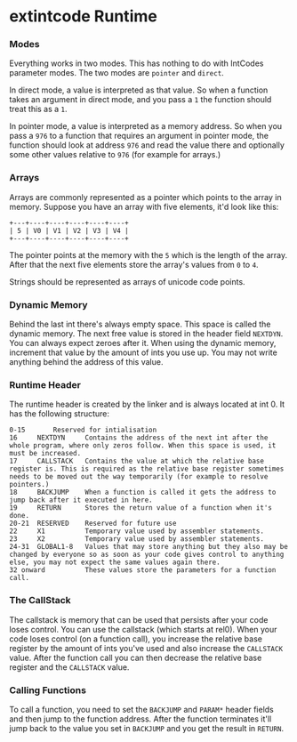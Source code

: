# extintcode Runtime

### Modes

Everything works in two modes. This has nothing to do with IntCodes parameter modes. The two modes are `pointer` and `direct`.

In direct mode, a value is interpreted as that value. So when a function takes an argument in direct mode, and you pass a `1` the function should treat this as a `1`.

In pointer mode, a value is interpreted as a memory address. So when you pass a `976` to a function that requires an argument in pointer mode, the function should look at address `976` and read the value there and optionally some other values relative to `976` (for example for arrays.)

### Arrays

Arrays are commonly represented as a pointer which points to the array in memory. Suppose you have an array with five elements, it'd look like this:

```
+---+----+----+----+----+----+
| 5 | V0 | V1 | V2 | V3 | V4 |
+---+----+----+----+----+----+
```

The pointer points at the memory with the `5` which is the length of the array. After that the next five elements store the array's values from `0` to `4`.

Strings should be represented as arrays of unicode code points.

### Dynamic Memory

Behind the last int there's always empty space. This space is called the dynamic memory. The next free value is stored in the header field `NEXTDYN`. You can always expect zeroes after it. When using the dynamic memory, increment that value by the amount of ints you use up. You may not write anything behind the address of this value.

### Runtime Header

The runtime header is created by the linker and is always located at int 0. It has the following structure:

```
0-15       Reserved for intialisation
16     NEXTDYN     Contains the address of the next int after the whole program, where only zeros follow. When this space is used, it must be increased.
17     CALLSTACK   Contains the value at which the relative base register is. This is required as the relative base register sometimes needs to be moved out the way temporarily (for example to resolve pointers.)
18     BACKJUMP    When a function is called it gets the address to jump back after it executed in here.
19     RETURN      Stores the return value of a function when it's done.
20-21  RESERVED    Reserved for future use
22     X1          Temporary value used by assembler statements.
23     X2          Temporary value used by assembler statements.
24-31  GLOBAL1-8   Values that may store anything but they also may be changed by everyone so as soon as your code gives control to anything else, you may not expect the same values again there.
32 onward          These values store the parameters for a function call.
```

### The CallStack

The callstack is memory that can be used that persists after your code loses control. You can use the callstack (which starts at rel0). When your code loses control (on a function call), you increase the relative base register by the amount of ints you've used and also increase the `CALLSTACK` value. After the function call you can then decrease the relative base register and the `CALLSTACK` value.

### Calling Functions

To call a function, you need to set the `BACKJUMP` and `PARAM*` header fields and then jump to the function address. After the function terminates it'll jump back to the value you set in `BACKJUMP` and you get the result in `RETURN`.
